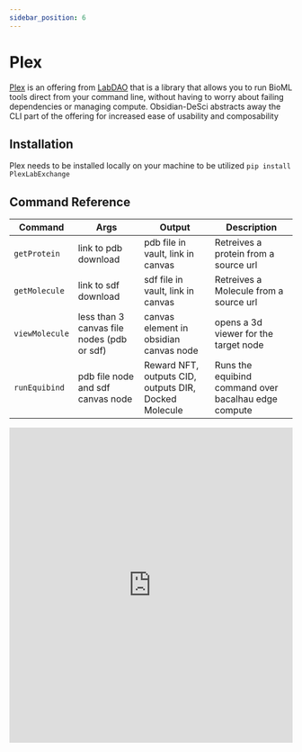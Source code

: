 ```yaml
---
sidebar_position: 6
---
```


# Plex


[Plex](https://github.com/labdao/plex)  is an offering from [LabDAO](https://docs.labdao.xyz/) that is a library that allows you to run BioML tools direct from your command line, without having to worry about failing dependencies or managing compute. Obsidian-DeSci abstracts away the CLI part of the offering for increased ease of usability and composability 

## Installation
Plex needs to be installed locally on your machine to be utilized
`pip install PlexLabExchange`

## Command Reference

| Command | Args | Output | Description  |
| ------- | ---- | ------ |  ----------- |
| `getProtein` | link to pdb download | pdb file in vault, link in canvas | Retreives a protein from a source url  |
| `getMolecule` | link to sdf download | sdf file in vault, link in canvas | Retreives a Molecule from a source url  |
| `viewMolecule` | less than 3 canvas file nodes (pdb or sdf) | canvas element in obsidian canvas node | opens a 3d viewer for the target node  |
| `runEquibind` | pdb file node and sdf canvas node | Reward NFT, outputs CID, outputs DIR, Docked Molecule | Runs the equibind command over bacalhau edge compute|

<iframe width="100%" height="560" src="https://www.youtube.com/embed/v4a_Ke2lIQ4?si=Vr59EcCyedUIUp1A" title="YouTube video player" frameborder="0" allow="accelerometer; autoplay; clipboard-write; encrypted-media; gyroscope; picture-in-picture; web-share; fullscreen"></iframe>




